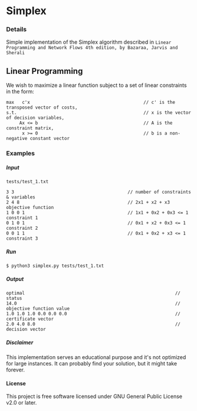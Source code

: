 # Simplex

### Details 
Simple implementation of the Simplex algorithm described in `Linear Programming and Network Flows 4th edition, by Bazaraa, Jarvis and Sherali`


## Linear Programming
We wish to maximize a linear function subject to a set of linear constraints in the form:
```                                                                                               
max   c'x                                           // c' is the transposed vector of costs,
s.t.                                                // x is the vector of decision variables,     
     Ax <= b                                        // A is the constraint matrix,
      x >= 0                                        // b is a non-negative constant vector
```

### Examples
##### Input
```
tests/test_1.txt

3 3                                           // number of constraints & variables
2 4 8                                         // 2x1 + x2 + x3 objective function
1 0 0 1                                       // 1x1 + 0x2 + 0x3 <= 1 constraint 1
0 1 0 1                                       // 0x1 + x2 + 0x3 <= 1 constraint 2
0 0 1 1                                       // 0x1 + 0x2 + x3 <= 1 constraint 3
```
##### Run
```
$ python3 simplex.py tests/test_1.txt
```

##### Output
```
optimal                                                         // status
14.0                                                            // objective function value
1.0 1.0 1.0 0.0 0.0 0.0                                         // certificate vector
2.0 4.0 8.0                                                     // decision vector  
```

##### Disclaimer
This implementation serves an educational purpose and it's not optimized for large instances. It can probably find your solution, but it might take forever.

#### License
This project is free software licensed under GNU General Public License v2.0 or later.
